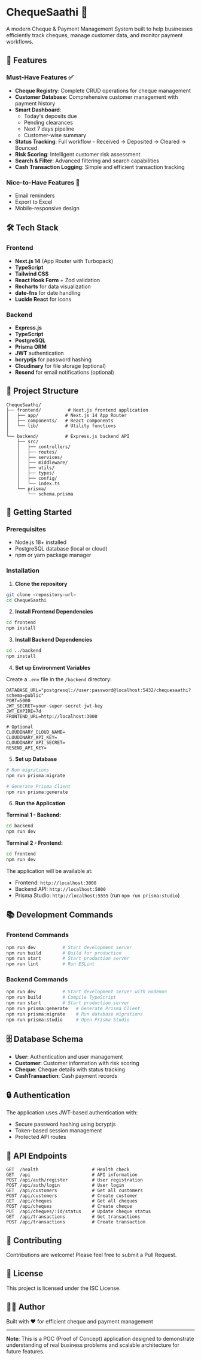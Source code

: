 # ChequeSaathi 💼

A modern Cheque & Payment Management System built to help businesses efficiently track cheques, manage customer data, and monitor payment workflows.

## 🚀 Features

### Must-Have Features ✅
- **Cheque Registry**: Complete CRUD operations for cheque management
- **Customer Database**: Comprehensive customer management with payment history
- **Smart Dashboard**:
  - Today's deposits due
  - Pending clearances
  - Next 7 days pipeline
  - Customer-wise summary
- **Status Tracking**: Full workflow - Received → Deposited → Cleared → Bounced
- **Risk Scoring**: Intelligent customer risk assessment
- **Search & Filter**: Advanced filtering and search capabilities
- **Cash Transaction Logging**: Simple and efficient transaction tracking

### Nice-to-Have Features 🎯
- Email reminders
- Export to Excel
- Mobile-responsive design

## 🛠️ Tech Stack

### Frontend
- **Next.js 14** (App Router with Turbopack)
- **TypeScript**
- **Tailwind CSS**
- **React Hook Form** + Zod validation
- **Recharts** for data visualization
- **date-fns** for date handling
- **Lucide React** for icons

### Backend
- **Express.js**
- **TypeScript**
- **PostgreSQL**
- **Prisma ORM**
- **JWT** authentication
- **bcryptjs** for password hashing
- **Cloudinary** for file storage (optional)
- **Resend** for email notifications (optional)

## 📁 Project Structure

```
ChequeSaathi/
├── frontend/          # Next.js frontend application
│   ├── app/          # Next.js 14 App Router
│   ├── components/   # React components
│   └── lib/          # Utility functions
│
└── backend/          # Express.js backend API
    ├── src/
    │   ├── controllers/
    │   ├── routes/
    │   ├── services/
    │   ├── middleware/
    │   ├── utils/
    │   ├── types/
    │   ├── config/
    │   └── index.ts
    └── prisma/
        └── schema.prisma
```

## 🚦 Getting Started

### Prerequisites
- Node.js 18+ installed
- PostgreSQL database (local or cloud)
- npm or yarn package manager

### Installation

1. **Clone the repository**
```bash
git clone <repository-url>
cd ChequeSaathi
```

2. **Install Frontend Dependencies**
```bash
cd frontend
npm install
```

3. **Install Backend Dependencies**
```bash
cd ../backend
npm install
```

4. **Set up Environment Variables**

Create a `.env` file in the `/backend` directory:

```env
DATABASE_URL="postgresql://user:password@localhost:5432/chequesaathi?schema=public"
PORT=5000
JWT_SECRET=your-super-secret-jwt-key
JWT_EXPIRE=7d
FRONTEND_URL=http://localhost:3000

# Optional
CLOUDINARY_CLOUD_NAME=
CLOUDINARY_API_KEY=
CLOUDINARY_API_SECRET=
RESEND_API_KEY=
```

5. **Set up Database**

```bash
# Run migrations
npm run prisma:migrate

# Generate Prisma Client
npm run prisma:generate
```

6. **Run the Application**

**Terminal 1 - Backend:**
```bash
cd backend
npm run dev
```

**Terminal 2 - Frontend:**
```bash
cd frontend
npm run dev
```

The application will be available at:
- Frontend: `http://localhost:3000`
- Backend API: `http://localhost:5000`
- Prisma Studio: `http://localhost:5555` (run `npm run prisma:studio`)

## 📚 Development Commands

### Frontend Commands
```bash
npm run dev          # Start development server
npm run build        # Build for production
npm run start        # Start production server
npm run lint         # Run ESLint
```

### Backend Commands
```bash
npm run dev          # Start development server with nodemon
npm run build        # Compile TypeScript
npm run start        # Start production server
npm run prisma:generate   # Generate Prisma Client
npm run prisma:migrate    # Run database migrations
npm run prisma:studio     # Open Prisma Studio
```

## 🗄️ Database Schema

- **User**: Authentication and user management
- **Customer**: Customer information with risk scoring
- **Cheque**: Cheque details with status tracking
- **CashTransaction**: Cash payment records

## 🔒 Authentication

The application uses JWT-based authentication with:
- Secure password hashing using bcryptjs
- Token-based session management
- Protected API routes

## 🎯 API Endpoints

```
GET  /health                    # Health check
GET  /api                       # API information
POST /api/auth/register         # User registration
POST /api/auth/login            # User login
GET  /api/customers             # Get all customers
POST /api/customers             # Create customer
GET  /api/cheques               # Get all cheques
POST /api/cheques               # Create cheque
PUT  /api/cheques/:id/status    # Update cheque status
GET  /api/transactions          # Get transactions
POST /api/transactions          # Create transaction
```

## 🤝 Contributing

Contributions are welcome! Please feel free to submit a Pull Request.

## 📄 License

This project is licensed under the ISC License.

## 👨‍💻 Author

Built with ❤️ for efficient cheque and payment management

---

**Note**: This is a POC (Proof of Concept) application designed to demonstrate understanding of real business problems and scalable architecture for future features.
